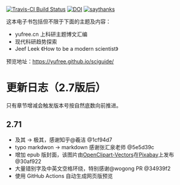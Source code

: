 [![Travis-CI Build Status](https://travis-ci.org/yufree/sciguide.svg?branch=master)](https://travis-ci.org/yufree/sciguide) [![DOI](https://zenodo.org/badge/94931373.svg)](https://zenodo.org/badge/latestdoi/94931373) [![saythanks](https://img.shields.io/badge/Say%20Thanks-!-1EAEDB.svg)](https://saythanks.io/to/yufree)


这本电子书包括但不限于下面的主题及内容：

- yufree.cn 上科研主题博文汇编
- 现代科研趋势探索
- Jeef Leek 《How to be a modern scientist》

预览地址：https://yufree.github.io/sciguide/

# 更新日志（2.7版后）

只有章节增减会触发版本号按自然底数向前推进。

## 2.71

- 及其 -> 极其，感谢知乎@羲洁 @1cf94d7
- typo markdwon -> markdown 感谢张汇泉老师 @5e5d39c
- 增加 epub 版封面，该图片由<a href="https://pixabay.com/zh/users/openclipart-vectors-30363/?utm_source=link-attribution&amp;utm_medium=referral&amp;utm_campaign=image&amp;utm_content=1299559">OpenClipart-Vectors</a>在<a href="https://pixabay.com/zh/?utm_source=link-attribution&amp;utm_medium=referral&amp;utm_campaign=image&amp;utm_content=1299559">Pixabay</a>上发布 @30af922
- 大量错别字及中英文空格环绕，特别感谢@wogong PR @34939f2
- 使用 GitHub Actions 自动生成网页版预览


